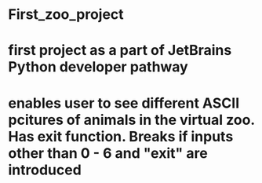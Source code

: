 # First_zoo_project
# first project as a part of JetBrains Python developer pathway
# enables user to see different ASCII pcitures of animals in the virtual zoo. Has exit function. Breaks if inputs other than 0 - 6 and "exit" are introduced
